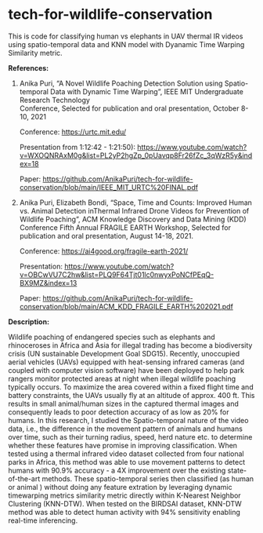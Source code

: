 # tech-for-wildlife-conservation
This is code for classifying human vs elephants in UAV thermal IR videos using spatio-temporal data and KNN model with Dyanamic Time Warping Similarity metric.

**References:**
1. Anika Puri, “A Novel Wildlife Poaching Detection Solution using Spatio-temporal Data with Dynamic Time Warping”, IEEE MIT Undergraduate Research Technology  
   Conference, Selected for publication and oral presentation, October 8-10, 2021 

      Conference: https://urtc.mit.edu/
      
      Presentation from 1:12:42 - 1:21:50): https://www.youtube.com/watch?v=WXOQNRAxM0g&list=PL2yP2hgZp_0pUavqp8Fr26fZc_3qWzR5y&index=18
      
      Paper: https://github.com/AnikaPuri/tech-for-wildlife-conservation/blob/main/IEEE_MIT_URTC%20FINAL.pdf


2. Anika Puri, Elizabeth Bondi, “Space, Time and Counts: Improved Human vs. Animal Detection inThermal Infrared Drone Videos for Prevention of Wildlife Poaching”,      ACM Knowledge Discovery and Data Mining (KDD) Conference Fifth Annual FRAGILE EARTH Workshop, Selected for publication and oral presentation, August 14-18, 2021.

      Conference: https://ai4good.org/fragile-earth-2021/
      
      Presentation: https://www.youtube.com/watch?v=OBCwVU7C2hw&list=PLQ9F64Tjt01lc0nwyxPoNCfPEqQ-BX9MZ&index=13
      
      Paper: https://github.com/AnikaPuri/tech-for-wildlife-conservation/blob/main/ACM_KDD_FRAGILE_EARTH%202021.pdf

**Description:**

Wildlife poaching of endangered species such as elephants and rhinoceroses in Africa and Asia for illegal trading has become a biodiversity crisis (UN sustainable Development Goal SDG15). Recently, unoccupied aerial vehicles (UAVs) equipped with heat-sensing infrared cameras (and coupled with computer vision software) have been deployed to help park rangers monitor protected areas at night when illegal wildlife poaching typically occurs. To maximize the area covered within a fixed flight time and battery constraints, the UAVs usually fly at an altitude of approx. 400 ft. This results in small animal/human sizes in the captured thermal images and consequently leads to poor detection accuracy of as low as 20% for humans. In this research, I studied the Spatio-temporal nature of the video data, i.e., the difference in the movement pattern of animals and humans over time, such as their turning radius, speed, herd nature etc. to determine whether these features have promise in improving classification. When tested using a thermal infrared video dataset collected from four national parks in Africa, this method was able to use movement patterns to detect humans with 90.9% accuracy - a 4X improvement over the existing state-of-the-art methods. 
These  spatio-temporal  series then classified (as  human  or  animal ) without doing any feature extration  by leveraging  dynamic  timewarping  metrics  similarity metric directly within K-Nearest  Neighbor  Clustering (KNN-DTW).  When tested on the BIRDSAI dataset, KNN-DTW method was able to detect human activity  with  94%  sensitivity enabling  real-time  inferencing. 
